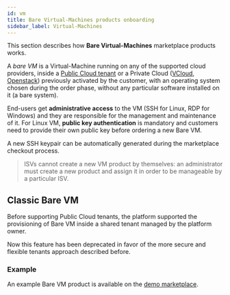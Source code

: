 ```yaml
---
id: vm
title: Bare Virtual-Machines products onboarding
sidebar_label: Virtual-Machines
---
```


This section describes how **Bare Virtual-Machines** marketplace products
works.

A *bare VM* is a Virtual-Machine running on any of the supported cloud
providers, inside a [Public Cloud tenant] or a Private Cloud ([VCloud],
[Openstack]) previously activated by the customer, with an operating system
chosen during the order phase, without any particular software installed on it
(a bare system).

End-users get **administrative access** to the VM (SSH for Linux, RDP for
Windows) and they are responsible for the management and maintenance of it. For
Linux VM,  **public key authentication** is mandatory and customers need to
provide their own public key before ordering a new Bare VM.

A new SSH keypair can be automatically generated during the marketplace
checkout process.

> ISVs cannot create a new VM product by themselves: an administrator must
> create a new product and assign it in order to be manageable by a particular
> ISV.

## Classic Bare VM

Before supporting Public Cloud tenants, the platform supported the provisioning
of Bare VM inside a shared tenant managed by the platform owner.

Now this feature has been deprecated in favor of the more secure and flexible
tenants approach described before.

### Example

An example Bare VM product is available on the [demo marketplace].

[demo marketplace]: https://demo-mcp.cloudeng.it/223918/compute/private-bare-vm
[Public Cloud tenant]: modules-public-tenants.md
[VCloud]: modules-vcloud.md
[Openstack]: modules-openstack.md
